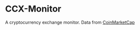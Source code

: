 # CCX-Monitor
A cryptocurrency exchange monitor. Data from [CoinMarketCap](https://www.coinmarketcap.com "CoinMarketCap")

